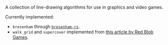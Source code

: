 A collection of line-drawing algorithms for use in graphics and video games.

Currently implemented:

* `bresenham` through [`bresenham-rs`].
* `walk_grid` and `supercover` implemented from [this article by Red Blob Games][article].

[`bresenham-rs`]: https://crates.io/crates/bresenham
[article]: http://www.redblobgames.com/grids/line-drawing.html